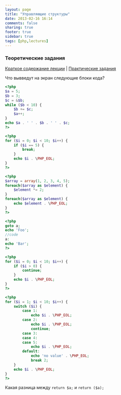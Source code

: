 ```yaml
---
layout: page
title: "Управляющие структуры"
date: 2013-02-16 16:14
comments: false
sharing: true
footer: true
sidebar: true
tags: [php,lectures]
---
```

### Теоретические задания

[Краткое содержание лекции](03-control-structures.html) |
[Практические задания](03-control-structures-practical-tasks.html)

Что вывведут на экран следующие блоки кода?

```php
<?php
$a = 5;
$b = 3;
$c = &$b;
while ($b < 10) {
    $b += $c;
    $a++;
}
echo $a . ' ' . $b . ' ' . $c;
?>
```

```php
<?php
for ($i = 0; $i < 10; $i++) {
    if ($i == 5) {
        break;
    }
    echo $i . \PHP_EOL;
}
?>
```

```php
<?php
$array = array(1, 2, 3, 4, 5);
foreach($array as $element) {
    $element *= 2;
}
foreach($array as $element) {
    echo $element . \PHP_EOL;
}
?>
```

```php
<?php
goto a;
echo 'Foo';
//code
a:
echo 'Bar';
?>
```

```php
<?php
for ($i = 0; $i < 10; $i++) {
    if ($i > 0) {
        continue;
    }
    echo $i . \PHP_EOL;
}
?>
```

```php
<?php
for ($i = 1; $i < 10; $i++) {
    switch ($i) {
        case 1:
            echo $i . \PHP_EOL;
        case 2:
            echo $i . \PHP_EOL;
            continue;
        case 3:
        case 4:
        case 5:
            echo $i . \PHP_EOL;
        default:
            echo 'no value' . \PHP_EOL;
            break 2;
    }
    echo $i . \PHP_EOL;
}
?>
```

Какая разница между ```return $a;``` и ```return ($a);```

